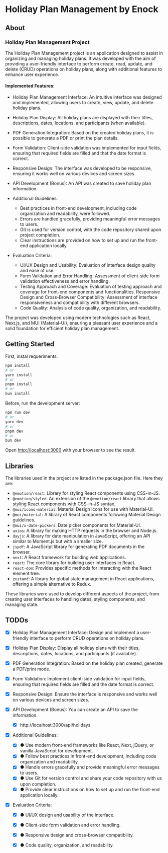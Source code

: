 # Holiday Plan Management by Enock

## About

### Holiday Plan Management Project

The Holiday Plan Management project is an application designed to assist in organizing and managing holiday plans. It was developed with the aim of providing a user-friendly interface to perform create, read, update, and delete (CRUD) operations on holiday plans, along with additional features to enhance user experience.

#### Implemented Features:

- Holiday Plan Management Interface: An intuitive interface was designed and implemented, allowing users to create, view, update, and delete holiday plans.

- Holiday Plan Display: All holiday plans are displayed with their titles, descriptions, dates, locations, and participants (when available).

- PDF Generation Integration: Based on the created holiday plans, it is possible to generate a PDF or print the plan details.

- Form Validation: Client-side validation was implemented for input fields, ensuring that required fields are filled and that the date format is correct.

- Responsive Design: The interface was developed to be responsive, ensuring it works well on various devices and screen sizes.

- API Development (Bonus): An API was created to save holiday plan information.

- Additional Guidelines:
  - Best practices in front-end development, including code organization and readability, were followed.
  - Errors are handled gracefully, providing meaningful error messages to users.
  - Git is used for version control, with the code repository shared upon project completion.
  - Clear instructions are provided on how to set up and run the front-end application locally.
- Evaluation Criteria:
  - UI/UX Design and Usability: Evaluation of interface design quality and ease of use.
  - Form Validation and Error Handling: Assessment of client-side form validation effectiveness and error handling.
  - Testing Approach and Coverage: Evaluation of testing approach and coverage for front-end components and functionalities.
  Responsive Design and Cross-Browser Compatibility: Assessment of interface responsiveness and compatibility with different browsers.
  - Code Quality: Analysis of code quality, organization, and readability.

The project was developed using modern technologies such as React, Next.js, and MUI (Material-UI), ensuring a pleasant user experience and a solid foundation for efficient holiday plan management.

## Getting Started

First, instal requeriments:

```bash
npm install
# or
yarn install
# or
pnpm install
# or
bun install
```

Before, run the development server:

```bash
npm run dev
# or
yarn dev
# or
pnpm dev
# or
bun dev
```

Open [http://localhost:3000](http://localhost:3000) with your browser to see the result.

## Libraries

The libraries used in the project are listed in the package.json file. Here they are:

- `@emotion/react`: Library for styling React components using CSS-in-JS.
- `@emotion/styled`: An extension of the `@emotion/react` library that allows styling React components with CSS-in-JS syntax.
- `@mui/icons-material`: Material Design icons for use with Material-UI.
- `@mui/material`: A library of React components following Material Design guidelines.
- `@mui/x-date-pickers`: Date picker components for Material-UI.
- `axios`: A library for making HTTP requests in the browser and Node.js.
- `dayjs`: A library for date manipulation in JavaScript, offering an API similar to Moment.js but with a smaller size.
- `jspdf`: A JavaScript library for generating PDF documents in the browser.
- `next`: A React framework for building web applications.
- `react`: The core library for building user interfaces in React.
- `react-dom`: Provides specific methods for interacting with the React element tree.
- `zustand`: A library for global state management in React applications, offering a simple alternative to Redux.

These libraries were used to develop different aspects of the project, from creating user interfaces to handling dates, styling components, and managing state.

## TODOs

- [x] Holiday Plan Management Interface: Design and implement a user-friendly interface to perform CRUD operations on holiday plans.

- [x] Holiday Plan Display: Display all holiday plans with their titles, descriptions, dates, locations, and participants (if available).

- [x] PDF Generation Integration: Based on the holiday plan created, generate a PDF/print mode.

- [x] Form Validation: Implement client-side validation for input fields, ensuring that required fields are filled and the date format is correct.

- [x] Responsive Design: Ensure the interface is responsive and works well on various devices and screen sizes.

- [x] API Development (Bonus): You can create an API to save the information.
  - [x] http://localhost:3000/api/holidays

- [x] Additional Guidelines: 
  - [x] ● Use modern front-end frameworks like React, Next, jQuery, or vanilla JavaScript for development.
  - [x] ● Follow best practices in front-end development, including code organization and readability.
  - [x] ● Handle errors gracefully and provide meaningful error messages to users.
  - [x] ● Use Git for version control and share your code repository with us upon completion.
  - [x] ● Provide clear instructions on how to set up and run the front-end application locally.

- [x] Evaluation Criteria:
  - [x] ● UI/UX design and usability of the interface.
  - [x] ● Client-side form validation and error handling.
  - [x] ● Responsive design and cross-browser compatibility.
  - [x] ● Code quality, organization, and readability.

